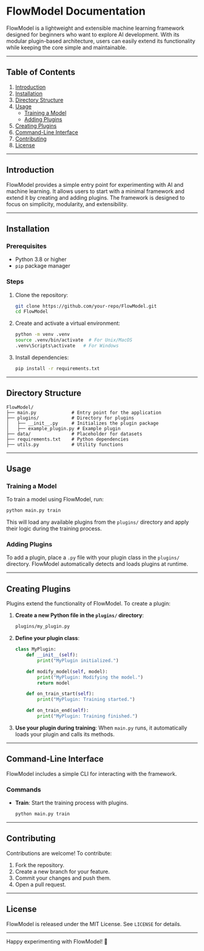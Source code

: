 # FlowModel Documentation

FlowModel is a lightweight and extensible machine learning framework designed for beginners who want to explore AI development. With its modular plugin-based architecture, users can easily extend its functionality while keeping the core simple and maintainable.

---

## Table of Contents
1. [Introduction](#introduction)
2. [Installation](#installation)
3. [Directory Structure](#directory-structure)
4. [Usage](#usage)
    - [Training a Model](#training-a-model)
    - [Adding Plugins](#adding-plugins)
5. [Creating Plugins](#creating-plugins)
6. [Command-Line Interface](#command-line-interface)
7. [Contributing](#contributing)
8. [License](#license)

---

## Introduction
FlowModel provides a simple entry point for experimenting with AI and machine learning. It allows users to start with a minimal framework and extend it by creating and adding plugins. The framework is designed to focus on simplicity, modularity, and extensibility.

---

## Installation

### Prerequisites
- Python 3.8 or higher
- `pip` package manager

### Steps
1. Clone the repository:
   ```bash
   git clone https://github.com/your-repo/FlowModel.git
   cd FlowModel
   ```

2. Create and activate a virtual environment:
   ```bash
   python -m venv .venv
   source .venv/bin/activate  # For Unix/MacOS
   .venv\Scripts\activate   # For Windows
   ```

3. Install dependencies:
   ```bash
   pip install -r requirements.txt
   ```

---

## Directory Structure
```plaintext
FlowModel/
├── main.py             # Entry point for the application
├── plugins/            # Directory for plugins
│   ├── __init__.py     # Initializes the plugin package
│   ├── example_plugin.py # Example plugin
├── data/               # Placeholder for datasets
├── requirements.txt    # Python dependencies
├── utils.py            # Utility functions
```

---

## Usage

### Training a Model
To train a model using FlowModel, run:
```bash
python main.py train
```
This will load any available plugins from the `plugins/` directory and apply their logic during the training process.

### Adding Plugins
To add a plugin, place a `.py` file with your plugin class in the `plugins/` directory. FlowModel automatically detects and loads plugins at runtime.

---

## Creating Plugins
Plugins extend the functionality of FlowModel. To create a plugin:

1. **Create a new Python file in the `plugins/` directory**:
   ```bash
   plugins/my_plugin.py
   ```

2. **Define your plugin class**:
   ```python
   class MyPlugin:
       def __init__(self):
           print("MyPlugin initialized.")

       def modify_model(self, model):
           print("MyPlugin: Modifying the model.")
           return model

       def on_train_start(self):
           print("MyPlugin: Training started.")

       def on_train_end(self):
           print("MyPlugin: Training finished.")
   ```

3. **Use your plugin during training**:
   When `main.py` runs, it automatically loads your plugin and calls its methods.

---

## Command-Line Interface
FlowModel includes a simple CLI for interacting with the framework.

### Commands
- **Train**: Start the training process with plugins.
  ```bash
  python main.py train
  ```

---

## Contributing
Contributions are welcome! To contribute:
1. Fork the repository.
2. Create a new branch for your feature.
3. Commit your changes and push them.
4. Open a pull request.

---

## License
FlowModel is released under the MIT License. See `LICENSE` for details.

---

Happy experimenting with FlowModel! 🚀

